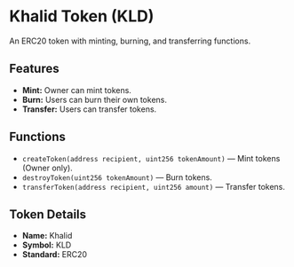 # Khalid Token (KLD)

An ERC20 token with minting, burning, and transferring functions.

## Features
- **Mint:** Owner can mint tokens.
- **Burn:** Users can burn their own tokens.
- **Transfer:** Users can transfer tokens.

## Functions
- `createToken(address recipient, uint256 tokenAmount)` — Mint tokens (Owner only).
- `destroyToken(uint256 tokenAmount)` — Burn tokens.
- `transferToken(address recipient, uint256 amount)` — Transfer tokens.

## Token Details
- **Name:** Khalid
- **Symbol:** KLD
- **Standard:** ERC20
